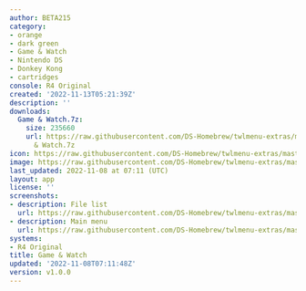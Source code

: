 ```yaml
---
author: BETA215
category:
- orange
- dark green
- Game & Watch
- Nintendo DS
- Donkey Kong
- cartridges
console: R4 Original
created: '2022-11-13T05:21:39Z'
description: ''
downloads:
  Game & Watch.7z:
    size: 235660
    url: https://raw.githubusercontent.com/DS-Homebrew/twlmenu-extras/master/_nds/TWiLightMenu/r4menu/themes/Game
      & Watch.7z
icon: https://raw.githubusercontent.com/DS-Homebrew/twlmenu-extras/master/unistore/icons/r4.png
image: https://raw.githubusercontent.com/DS-Homebrew/twlmenu-extras/master/unistore/icons/r4.png
last_updated: 2022-11-08 at 07:11 (UTC)
layout: app
license: ''
screenshots:
- description: File list
  url: https://raw.githubusercontent.com/DS-Homebrew/twlmenu-extras/master/_nds/TWiLightMenu/r4menu/themes/meta/Game%20%26%20Watch/screenshots/file-list.png
- description: Main menu
  url: https://raw.githubusercontent.com/DS-Homebrew/twlmenu-extras/master/_nds/TWiLightMenu/r4menu/themes/meta/Game%20%26%20Watch/screenshots/main-menu.png
systems:
- R4 Original
title: Game & Watch
updated: '2022-11-08T07:11:48Z'
version: v1.0.0
---
```

